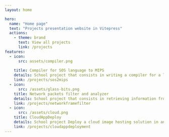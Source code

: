 ```yaml
---
layout: home

hero:
  name: "Home page"
  text: "Projects presentation website in Vitepress"
  actions:
    - theme: brand
      text: View all projects
      link: /projects
features:
  - icon: 
      src: assets/compiler.png
      
    title: Compiler for SOS language to MIPS
    details: School project that consists in writing a compiler for a language called SOS (Simple Operating System) to MIPS assembly language
    link: /projects/sos2mips
  - icon: 
      src: /assets/glass-bits.png
    title: Network packets filter and analyzer 
    details: School project that consists in retrieving information from network frame and decompose it by layers and protocols (Ethernet, IP, TCP, UDP, DNS, HTTP...)
    link: /projects/networkframefilter
  - icon:
      src: /assets/cloud.png
    title: CloudAppDeploy
    details: School project Deploy a cloud image hosting solution in an automated and resilient approach
    link: /projects/cloudappdeployment
---
```


